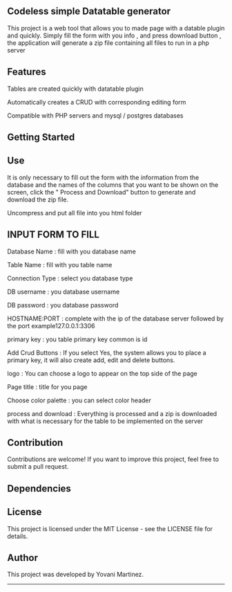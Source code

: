 ## Codeless simple Datatable generator

This project is a web tool that allows you to made page with a datable plugin and quickly. Simply fill the form with you info , and press download button , the application will generate a zip file containing all files to run in a php server

## Features

Tables are created quickly with datatable plugin

Automatically creates a CRUD with corresponding editing form

Compatible with PHP servers and mysql / postgres databases

## Getting Started

## Use

It is only necessary to fill out the form with the information from the database and the names of the columns that you want to be shown on the screen, click the " Process and Download" button to generate and download the zip file.

Uncompress and put all file into you html folder

## INPUT FORM TO FILL

Database Name : fill with you database name

Table Name : fill with you table name

Connection Type : select you database type

DB username : you database username

DB password : you database password

HOSTNAME:PORT : complete with the ip of the database server followed by the port example127.0.0.1:3306

primary key : you table primary key common is id

Add Crud Buttons : If you select Yes, the system allows you to place a primary key, it will also create add, edit and delete buttons.

logo : You can choose a logo to appear on the top side of the page

Page title : title for you page

Choose color palette : you can select color header

process and download : Everything is processed and a zip is downloaded with what is necessary for the table to be implemented on the server

## Contribution

Contributions are welcome! If you want to improve this project, feel free to submit a pull request.

## Dependencies

## License

This project is licensed under the MIT License - see the LICENSE file for details.

## Author

This project was developed by Yovani Martinez.

---
